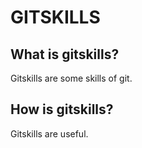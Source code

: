 # GITSKILLS
## What is gitskills?
   Gitskills are some skills of git.
## How is gitskills?
   Gitskills are useful.

